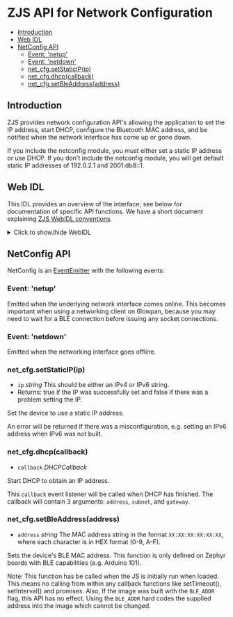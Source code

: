 ZJS API for Network Configuration
=================================

* [Introduction](#introduction)
* [Web IDL](#web-idl)
* [NetConfig API](#netconfig-api)
  * [Event: 'netup'](#event-netup)
  * [Event: 'netdown'](#event-netdown)
  * [net_cfg.setStaticIP(ip)](#net_cfgsetstaticipip)
  * [net_cfg.dhcp(callback)](#net_cfgdhcpcallback)
  * [net_cfg.setBleAddress(address)](#net_cfgsetbleaddressaddress)

Introduction
------------
ZJS provides network configuration API's allowing the application to set the
IP address, start DHCP, configure the Bluetooth MAC address, and be notified
when the network interface has come up or gone down.

If you include the netconfig module, you *must* either set a static IP address
or use DHCP. If you don't include the netconfig module, you will get default
static IP addresses of 192.0.2.1 and 2001:db8::1.

Web IDL
-------
This IDL provides an overview of the interface; see below for documentation of
specific API functions.  We have a short document explaining [ZJS WebIDL conventions](Notes_on_WebIDL.md).

<details>
<summary> Click to show/hide WebIDL</summary>
<pre>
// require returns a Net object
// var net_cfg = require('netconfig');<p><p>[ReturnFromRequire,ExternalInterface=(EventEmitter)]
interface NetConfig: EventEmitter {
    boolean setStaticIP(string ip);
    void dhcp(DHCPCallback callback);
    void setBleAddress(string address);
};<p>callback DHCPCallback = void (string address, string subnet, string gateway);
</pre>
</details>

NetConfig API
-------------
NetConfig is an [EventEmitter](./events.md) with the following events:

### Event: 'netup'

Emitted when the underlying network interface comes online. This becomes
important when using a networking client on 6lowpan, because you may need to
wait for a BLE connection before issuing any socket connections.

### Event: 'netdown'

Emitted when the networking interface goes offline.

### net_cfg.setStaticIP(ip)
* `ip` *string* This should be either an IPv4 or IPv6 string.
* Returns: true if the IP was successfully set and false if there was a problem setting the IP.

Set the device to use a static IP address.

An error will be returned if there was
a misconfiguration, e.g. setting an IPv6 address when IPv6 was not built.

### net_cfg.dhcp(callback)
* `callback` *DHCPCallback*

Start DHCP to obtain an IP address.

This `callback` event listener will be called when DHCP has
finished. The callback will contain 3 arguments: `address`,
`subnet`, and `gateway`.

### net_cfg.setBleAddress(address)
* `address` *string* The MAC address string in the format `XX:XX:XX:XX:XX:XX`, where each character is in HEX format (0-9, A-F).

Sets the device's BLE MAC address. This function is only defined on
Zephyr boards with BLE capabilities (e.g. Arduino 101).

Note: This function has be called when the JS is initially run when
loaded. This means no calling from within any callback functions like
setTimeout(), setInterval() and promises.  Also, If the image was built
with the `BLE_ADDR` flag, this API has no effect. Using the `BLE_ADDR`
hard codes the supplied address into the image which cannot be changed.
